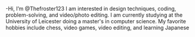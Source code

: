 -Hi, I’m @Thefroster123 
I am interested in design techniques, coding, problem-solving, and video/photo editing.
I am currently studying at the University of Leicester doing a master's in computer science. 
My favorite hobbies include chess, video games, video editing, and learning Japanese
